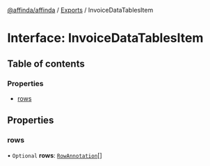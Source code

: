 [@affinda/affinda](../README.md) / [Exports](../modules.md) / InvoiceDataTablesItem

# Interface: InvoiceDataTablesItem

## Table of contents

### Properties

- [rows](InvoiceDataTablesItem.md#rows)

## Properties

### rows

• `Optional` **rows**: [`RowAnnotation`](RowAnnotation.md)[]

